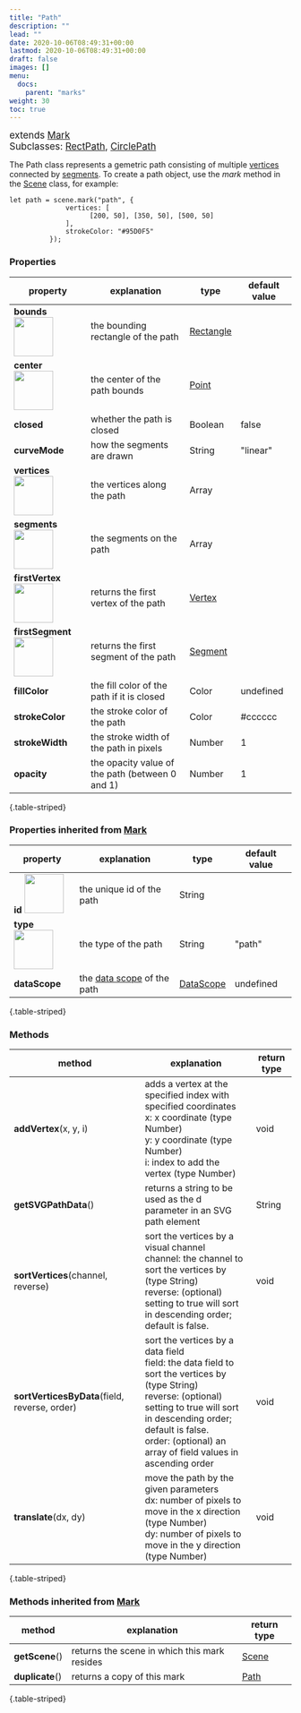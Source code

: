 ```yaml
---
title: "Path"
description: ""
lead: ""
date: 2020-10-06T08:49:31+00:00
lastmod: 2020-10-06T08:49:31+00:00
draft: false
images: []
menu:
  docs:
    parent: "marks"
weight: 30
toc: true
--- 
```

<span style="font-size:1.2em">extends [Mark](../mark/)</span><br>
<span style="font-size:1.2em">Subclasses: [RectPath](../rectpath/), [CirclePath](../circlepath/)</span>

The Path class represents a gemetric path consisting of multiple [vertices](../../basic/vertex/) connected by [segments](../../basic/segment). To create a path object, use the _mark_ method in the [Scene](../../group/scene) class, for example:

    let path = scene.mark("path", {
                  vertices: [
		                [200, 50], [350, 50], [500, 50]
                  ],
                  strokeColor: "#95D0F5"
              });

### Properties
| property |  explanation  | type | default value |
| --- | --- | --- | --- |
|**bounds** <img width="70px" src="../../readonly.png">| the bounding rectangle of the path | [Rectangle](../../basic/rectangle/) | |
|**center** <img width="70px" src="../../readonly.png">| the center of the path bounds | [Point](../../basic/point/) | |
|**closed**| whether the path is closed  | Boolean | false |
|**curveMode**| how the segments are drawn  | String | "linear" |
|**vertices** <img width="70px" src="../../readonly.png">| the vertices along the path | Array |  | 
|**segments** <img width="70px" src="../../readonly.png"> | the segments on the path | Array | | 
|**firstVertex** <img width="70px" src="../../readonly.png">| returns the first vertex of the path | [Vertex](../../basic/vertex/) |
|**firstSegment** <img width="70px" src="../../readonly.png">| returns the first segment of the path | [Segment](../../basic/segment/) |
|**fillColor**| the fill color of the path if it is closed | Color | undefined | 
|**strokeColor** | the stroke color of the path | Color | #cccccc | 
|**strokeWidth** | the stroke width of the path in pixels | Number | 1| 
|**opacity** | the opacity value of the path (between 0 and 1) | Number | 1 |
{.table-striped}

### Properties inherited from [Mark](../mark/)
| property |  explanation   | type | default value |
| --- | --- | --- | --- |
|**id** <img width="70px" src="../../readonly.png">| the unique id of the path | String |  | 
|**type** <img width="70px" src="../../readonly.png"> | the type of the path | String | "path" | 
|**dataScope**| the [data scope](../../data/datascope/) of the path | [DataScope](../../data/datascope/) | undefined |
{.table-striped}

### Methods
| method |  explanation   | return type |
| ---- | --- | --- |
| **addVertex**(x, y, i) | adds a vertex at the specified index with specified coordinates<br> x: x coordinate (type Number)<br> y: y coordinate (type Number)<br>i: index to add the vertex (type Number)  | void |
| **getSVGPathData**() | returns a string to be used as the d parameter in an SVG path element | String |
| **sortVertices**(channel, reverse) | sort the vertices by a visual channel<br>channel: the channel to sort the vertices by (type String)<br> reverse: (optional) setting to true will sort in descending order; default is false. | void |
| **sortVerticesByData**(field, reverse, order) | sort the vertices by a data field<br>field: the data field to sort the vertices by (type String)<br>reverse: (optional) setting to true will sort in descending order; default is false.<br>order: (optional) an array of field values in ascending order | void |
| **translate**(dx, dy) | move the path by the given parameters<br>dx: number of pixels to move in the x direction (type Number)<br> dy: number of pixels to move in the y direction (type Number) | void |
{.table-striped}

### Methods inherited from [Mark](../mark/)
| method |  explanation   | return type |
| --- | --- | --- |
| **getScene**() | returns the scene in which this mark resides | [Scene](../../group/scene) |
| **duplicate**() | returns a copy of this mark | [Path](../path/) | 
{.table-striped}

<!-- ## Hyas?

Doks is a [Hyas theme](https://gethyas.com/themes/) build by the creator of Hyas.

## Footer notice?

Please keep it in place.

## Keyboard shortcuts for search?

- focus: `/`
- select: `↓` and `↑`
- open: `Enter`
- close: `Esc`

## Other documentation?

- [Netlify](https://docs.netlify.com/)
- [Hugo](https://gohugo.io/documentation/)

## Can I get support?

Create a topic:

- [Netlify Community](https://community.netlify.com/)
- [Hugo Forums](https://discourse.gohugo.io/)
- [Doks Discussions](https://github.com/h-enk/doks/discussions)

## Contact the creator?

Send `h-enk` a message:

- [Netlify Community](https://community.netlify.com/)
- [Hugo Forums](https://discourse.gohugo.io/)
- [Doks Discussions](https://github.com/h-enk/doks/discussions) -->
